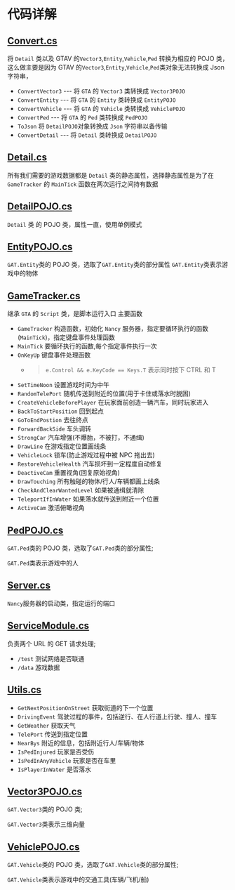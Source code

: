 # 代码详解

## [Convert.cs](Convert.cs)

将 `Detail` 类以及 GTAV 的`Vector3`,`Entity`,`Vehicle`,`Ped` 转换为相应的 POJO 类，这么做主要是因为 GTAV 的`Vector3`,`Entity`,`Vehicle`,`Ped`类对象无法转换成 Json 字符串，

- `ConvertVector3` --- 将 `GTA` 的 `Vector3` 类转换成 `Vector3POJO`
- `ConvertEntity` --- 将 `GTA` 的 `Entity` 类转换成 `EntityPOJO`
- `ConvertVehicle` --- 将 `GTA` 的 `Vehicle` 类转换成 `VehiclePOJO`
- `ConvertPed` --- 将 `GTA` 的 `Ped` 类转换成 `PedPOJO`
- `ToJson` 将 `DetailPOJO`对象转换成 `Json` 字符串以备传输
- `ConvertDetail` --- 将 `Detail` 类转换成 `DetailPOJO`

## [Detail.cs](Detail.cs)

所有我们需要的游戏数据都是 `Detail` 类的静态属性，选择静态属性是为了在 `GameTracker` 的 `MainTick` 函数在两次运行之间持有数据

## [DetailPOJO.cs](DetailPOJO.cs)

`Detail` 类 的 POJO 类，属性一直，使用单例模式

## [EntityPOJO.cs](EntityPOJO.cs)

`GAT.Entity`类的 POJO 类，选取了`GAT.Entity`类的部分属性
`GAT.Entity`类表示游戏中的物体

## [GameTracker.cs](GameTracker.cs)

继承 `GTA` 的 `Script` 类，是脚本运行入口
主要函数

- `GameTracker` 构造函数，初始化 `Nancy` 服务器，指定要循环执行的函数(`MainTick`)，指定键盘事件处理函数
- `MainTick` 要循环执行的函数,每个指定事件执行一次
- `OnKeyUp` 键盘事件处理函数
  - > `e.Control && e.KeyCode == Keys.T` 表示同时按下 CTRL 和 T
- `SetTimeNoon` 设置游戏时间为中午
- `RandomTelePort` 随机传送到附近的位置(用于卡住或落水时脱困)
- `CreateVehicleBeforePlayer` 在玩家面前创造一辆汽车，同时玩家进入
- `BackToStartPosition` 回到起点
- `GoToEndPostion` 去往终点
- `ForwardBackSide` 车头调转
- `StrongCar` 汽车增强(不爆胎，不被打，不通缉)
- `DrawLine` 在游戏指定位置画线条
- `VehicleLock` 锁车(防止游戏过程中被 NPC 拖出去)
- `RestoreVehicleHealth` 汽车损坏到一定程度自动修复
- `DeactiveCam` 重置视角(回复原始视角)
- `DrawTouching` 所有触碰的物体/行人/车辆都画上线条
- `CheckAndClearWantedLevel` 如果被通缉就清除
- `TeleportIfInWater` 如果落水就传送到附近一个位置
- `ActiveCam` 激活俯瞰视角

## [PedPOJO.cs](PedPOJO.cs)

`GAT.Ped`类的 POJO 类，选取了`GAT.Ped`类的部分属性;

`GAT.Ped`类表示游戏中的人

## [Server.cs](Server.cs)

`Nancy`服务器的启动类，指定运行的端口

## [ServiceModule.cs](ServiceModule.cs)

负责两个 URL 的 GET 请求处理;

- `/test` 测试网络是否联通
- `/data` 游戏数据

## [Utils.cs](Utils.cs)

- `GetNextPositionOnStreet` 获取街道的下一个位置
- `DrivingEvent` 驾驶过程的事件，包括逆行、在人行道上行驶、撞人、撞车
- `GetWeather` 获取天气
- `TelePort` 传送到指定位置
- `NearBys` 附近的信息，包括附近行人/车辆/物体
- `IsPedInjured` 玩家是否受伤
- `IsPedInAnyVehicle` 玩家是否在车里
- `IsPlayerInWater` 是否落水

## [Vector3POJO.cs](Vector3POJO.cs)

`GAT.Vector3`类的 POJO 类;

`GAT.Vector3`类表示三维向量

## [VehiclePOJO.cs](VehiclePOJO.cs)

`GAT.Vehicle`类的 POJO 类，选取了`GAT.Vehicle`类的部分属性;

`GAT.Vehicle`类表示游戏中的交通工具(车辆/飞机/船)
